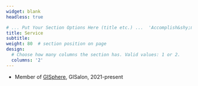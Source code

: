 ```yaml
---
widget: blank
headless: true

# ... Put Your Section Options Here (title etc.) ...  'Accomplish&shy;ments'
title: Service
subtitle:
weight: 80  # section position on page
design:
  # Choose how many columns the section has. Valid values: 1 or 2.
  columns: '2'
---
```


* Member of [GISphere](https://gis-info.github.io/), GISalon, 2021-present



